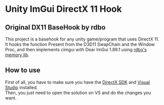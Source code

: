 # Unity ImGui DirectX 11 Hook

## Original DX11 BaseHook by rdbo
This project is a basehook for any unity game/program that uses DirectX 11. It hooks the function Present from the D3D11 SwapChain and the Window Proc, and then implements cimgui with Dear ImGui 1.89.1 using <a href="https://github.com/rdbo/libmem">rdbo's memory lib</a>.  
  
## How to use
First of all, you have to make sure you have the <a href="https://www.microsoft.com/en-us/download/details.aspx?id=6812">DirectX SDK</a> and <a href="https://visualstudio.microsoft.com/">Visual Studio</a> installed.  
Then, you just need to open the solution on VS and do the changes you want.  
